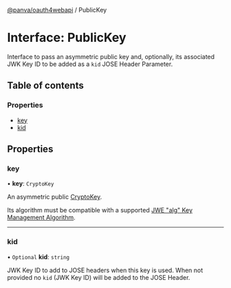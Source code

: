 [@panva/oauth4webapi](../README.md) / PublicKey

# Interface: PublicKey

Interface to pass an asymmetric public key and, optionally, its associated
JWK Key ID to be added as a `kid` JOSE Header Parameter.

## Table of contents

### Properties

- [key](PublicKey.md#key)
- [kid](PublicKey.md#kid)

## Properties

### key

• **key**: `CryptoKey`

An asymmetric public
[CryptoKey](https://developer.mozilla.org/en-US/docs/Web/API/CryptoKey).

Its algorithm must be compatible with a supported
[JWE "alg" Key Management Algorithm](../types/KeyManagementAlgorithm.md).

___

### kid

• `Optional` **kid**: `string`

JWK Key ID to add to JOSE headers when this key is used. When not provided
no `kid` (JWK Key ID) will be added to the JOSE Header.
